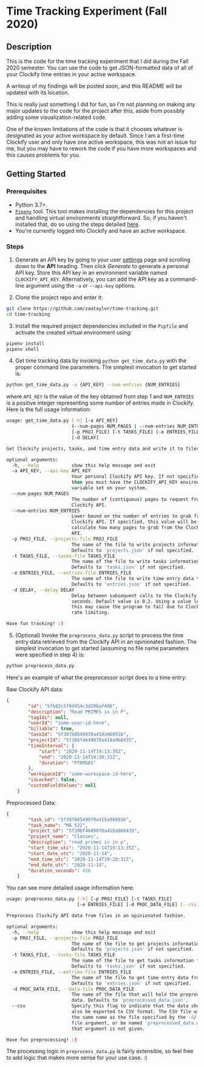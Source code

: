# Time Tracking Experiment (Fall 2020)

## Description

This is the code for the time tracking experiment that I did during the Fall 2020 semester.
You can use the code to get JSON-formatted data of all of your Clockify time entries in your
active workspace.

A writeup of my findings will be posted soon, and this README will be updated with its location.

This is really just something I did for fun, so I'm not planning on making any major updates
to the code for the project after this, aside from possibly adding some visualization-related code. 

One of the known limitations of the code is that it chooses whatever is designated as your active
workspace by default. Since I am a first-time Clockify user and only have one active workspace,
this was not an issue for me, but you may have to rework the code if you have more workspaces
and this causes problems for you.

## Getting Started

### Prerequisites
- Python 3.7+.
- [`Pipenv`](https://pipenv.pypa.io/en/latest/) tool. This tool makes installing the
dependencies for this project and handling virtual environments straightforward. So, if you
haven't installed that, do so using the steps detailed [here](https://pipenv.pypa.io/en/latest/install/#installing-pipenv).
- You're currently logged into Clockify and have an active workspace.

### Steps
1. Generate an API key by going to your user [settings](https://clockify.me/user/settings) page and scrolling down to the **API** heading. Then click _Generate_ to generate a personal API key. Store this API key in an environment variable named `CLOCKIFY_API_KEY`. Alternatively, you can add the 
API key as a command-line argument using the `-a` or `--api-key` options.

2. Clone the project repo and enter it:
```bash
git clone https://github.com/zaataylor/time-tracking.git
cd time-tracking
```

3. Install the required project dependencies included in the `Pipfile` and activate the created
virtual environment using:
```bash
pipenv install
pipenv shell
```

4. Get time tracking data by invoking `python get_time_data.py` with the proper command line parameters. The simplest invocation to get started is:
```bash
python get_time_data.py -a {API_KEY} --num-entries {NUM_ENTRIES}
```
where `API_KEY` is the value of the key obtained from step 1 and `NUM_ENTRIES` is a 
positive integer representing some number of entries made in Clockify. Here is the full 
usage information:
```bash
usage: get_time_data.py [-h] [-a API_KEY]
                        (--num-pages NUM_PAGES | --num-entries NUM_ENTRIES)
                        [-p PROJ_FILE] [-t TASKS_FILE] [-e ENTRIES_FILE]
                        [-d DELAY]

Get Clockify projects, tasks, and time entry data and write it to files.

optional arguments:
  -h, --help            show this help message and exit
  -a API_KEY, --api-key API_KEY
                        Your personal Clockify API key. If not specified here,
                        then you must have the CLOCKIFY_API_KEY environment
                        variable set on your system.
  --num-pages NUM_PAGES
                        The number of (contiguous) pages to request from the
                        Clockify API.
  --num-entries NUM_ENTRIES
                        Lower bound on the number of entries to grab from the
                        Clockify API. If specified, this value will be used to
                        calculate how many pages to grab from the Clockify
                        API.
  -p PROJ_FILE, --projects-file PROJ_FILE
                        The name of the file to write projects information to.
                        Defaults to 'projects.json' if not specified.
  -t TASKS_FILE, --tasks-file TASKS_FILE
                        The name of the file to write tasks information to.
                        Defaults to 'tasks.json' if not specified.
  -e ENTRIES_FILE, --entries-file ENTRIES_FILE
                        The name of the file to write time entry data to.
                        Defaults to 'entries.json' if not specified.
  -d DELAY, --delay DELAY
                        Delay between subsequent calls to the Clockify API, in
                        seconds. Default value is 0.2. Using a value less than
                        this may cause the program to fail due to Clockify API
                        rate limiting.

Have fun tracking! :)
```

5. (Optional) Invoke the `preprocess_data.py` script to process the time entry data
retrieved from the Clockify API in an opinionated fashion. The simplest invocation
to get started (assuming no file name parameters were specified in step 4) is:
```bash
python preprocess_data.py
```
Here's an example of what the preprocessor script does to a time entry:

Raw Clockify API data:
```JSON
{
        "id": "5fb02c5f94454c3d296af408",
        "description": "Read PRIMES is in P",
        "tagIds": null,
        "userId": "some-user-id-here",
        "billable": true,
        "taskId": "5f30780549070a418a96891b",
        "projectId": "5f306f4649070a418a968435",
        "timeInterval": {
            "start": "2020-11-14T19:13:35Z",
            "end": "2020-11-14T19:20:31Z",
            "duration": "PT6M56S"
        },
        "workspaceId": "some-workspace-id-here",
        "isLocked": false,
        "customFieldValues": null
    }
```
Preprocessed Data:
```JSON
{
        "task_id": "5f30780549070a418a96891b",
        "task_name": "MA 522",
        "project_id": "5f306f4649070a418a968435",
        "project_name": "Classes",
        "description": "read primes is in p",
        "start_time_utc": "2020-11-14T19:13:35Z",
        "start_date_utc": "2020-11-14",
        "end_time_utc": "2020-11-14T19:20:31Z",
        "end_date_utc": "2020-11-14",
        "duration_seconds": 416
    }
```

You can see more detailed usage information here:
```bash
usage: preprocess_data.py [-h] [-p PROJ_FILE] [-t TASKS_FILE]
                          [-e ENTRIES_FILE] [-d PROC_DATA_FILE] [--csv]

Preprocess Clockify API data from files in an opinionated fashion.

optional arguments:
  -h, --help            show this help message and exit
  -p PROJ_FILE, --projects-file PROJ_FILE
                        The name of the file to get projects information from.
                        Defaults to 'projects.json' if not specified.
  -t TASKS_FILE, --tasks-file TASKS_FILE
                        The name of the file to get tasks information from.
                        Defaults to 'tasks.json' if not specified.
  -e ENTRIES_FILE, --entries-file ENTRIES_FILE
                        The name of the file to get time entry data from.
                        Defaults to 'entries.json' if not specified.
  -d PROC_DATA_FILE, --data-file PROC_DATA_FILE
                        The name of the file that will hold the preprocessed
                        data. Defaults to 'preprocessed_data.json'.
  --csv                 Specify this flag to indicate that the data should
                        also be exported to CSV format. The CSV file will have
                        the same name as the file specified by the -d/--data-
                        file argument, or be named 'preprocessed_data.csv' if
                        that argument is not given.

Have fun preprocessing! :)
```
The processing logic in `preprocess_data.py` is fairly extensible, so feel free to add logic that
makes more sense for your use case. :)
